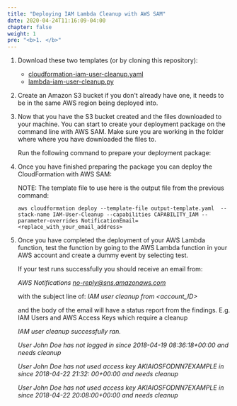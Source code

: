```yaml
---
title: "Deploying IAM Lambda Cleanup with AWS SAM"
date: 2020-04-24T11:16:09-04:00
chapter: false
weight: 1
pre: "<b>1. </b>"
---
```


1. Download these two templates (or by cloning this repository):
    * [cloudformation-iam-user-cleanup.yaml](/Security/200_Automated_IAM_User_Cleanup/Code/cloudformation-iam-user-cleanup.yaml)
    * [lambda-iam-user-cleanup.py](/Security/200_Automated_IAM_User_Cleanup/Code/lambda-iam-user-cleanup.py)

2. Create an Amazon S3 bucket if you don't already have one, it needs to be in the same AWS region being deployed into.

3. Now that you have the S3 bucket created and the files downloaded to your machine. You can start to create your deployment package on the command line with AWS SAM.
   Make sure you are working in the folder where where you have downloaded the files to.

   Run the following command to prepare your deployment package:


4. Once you have finished preparing the package you can deploy the CloudFormation with AWS SAM:

    NOTE: The template file to use here is the output file from the previous command:

     `aws cloudformation deploy --template-file output-template.yaml  --stack-name IAM-User-Cleanup --capabilities CAPABILITY_IAM --parameter-overrides NotificationEmail=<replace_with_your_email_address>`

5. Once you have completed the deployment of your AWS Lambda function, test the function by going to the AWS Lambda function in your AWS account and create a dummy event by selecting test.

    If your test runs successfully you should receive an email from:

    *AWS Notifications <no-reply@sns.amazonaws.com>*

    with the subject line of: *IAM user cleanup from <account_ID>*

    and the body of the email will have a status report from the findings. E.g. IAM Users and AWS Access Keys which require a cleanup

    *IAM user cleanup successfully ran.*

    *User John Doe has not logged in since 2018-04-19 08:36:18+00:00 and needs cleanup*

    *User John Doe has not used access key AKIAIOSFODNN7EXAMPLE in since 2018-04-22 21:32:  00+00:00 and needs cleanup*

    *User John Doe has not used access key AKIAIOSFODNN7EXAMPLE in since 2018-04-22 20:08:00+00:00 and needs cleanup*

